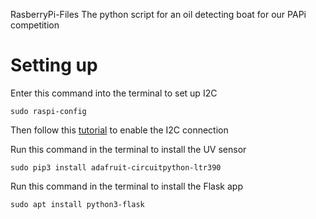 RasberryPi-Files
The python script for an oil detecting boat for our PAPi competition

# Setting up 
Enter this command into the terminal to set up I2C 
```
sudo raspi-config
```
Then follow this [tutorial](https://www.mathworks.com/help/supportpkg/raspberrypiio/ref/enablei2c.html) to enable the I2C connection 

Run this command in the terminal to install the UV sensor
```
sudo pip3 install adafruit-circuitpython-ltr390
```
Run this command in the terminal to install the Flask app
```
sudo apt install python3-flask 
```

